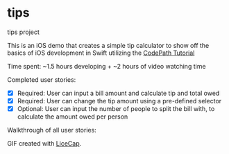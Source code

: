 # tips
tips project

This is an iOS demo that creates a simple tip calculator to show off the basics of iOS development in Swift utilizing the [CodePath Tutorial](https://vimeo.com/102084767) 

Time spent: ~1.5 hours developing + ~2 hours of video watching time

Completed user stories: 
* [x] Required: User can input a bill amount and calculate tip and total owed
* [x] Required: User can change the tip amount using a pre-defined selector
* [x] Optional: User can input the number of people to split the bill with, to calculate the amount owed per person

Walkthrough of all user stories: 

GIF created with [LiceCap](http://www.cockos.com/licecap/).
